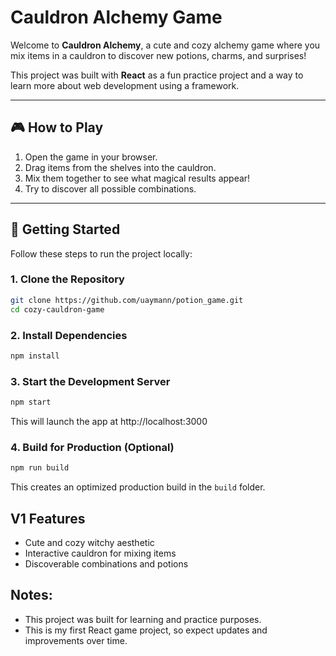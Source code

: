 # Cauldron Alchemy Game

Welcome to **Cauldron Alchemy**, a cute and cozy alchemy game where you mix items in a cauldron to discover new potions, charms, and surprises! 

This project was built with **React** as a fun practice project and a way to learn more about web development using a framework.

---

## 🎮 How to Play
1. Open the game in your browser.
2. Drag items from the shelves into the cauldron.
3. Mix them together to see what magical results appear!
4. Try to discover all possible combinations.

---

## 🚀 Getting Started

Follow these steps to run the project locally:

### 1. Clone the Repository
```bash
git clone https://github.com/uaymann/potion_game.git
cd cozy-cauldron-game
```

### 2. Install Dependencies
```bash
npm install
```

### 3. Start the Development Server
```bash
npm start
```
This will launch the app at http://localhost:3000

### 4. Build for Production (Optional)
```bash
npm run build
```
This creates an optimized production build in the ```build``` folder.

## V1 Features

- Cute and cozy witchy aesthetic
- Interactive cauldron for mixing items
- Discoverable combinations and potions 

## Notes:

- This project was built for learning and practice purposes.
- This is my first React game project, so expect updates and improvements over time.



